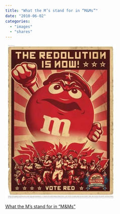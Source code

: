 ```yaml
---
title: "What the M’s stand for in “M&Ms”"
date: "2010-06-02"
categories: 
  - "images"
  - "shares"
---
```


![](images/tumblr_l2py3uLz911qz4vrlo1_400.jpg)

[What the M’s stand for in “M&Ms”](http://www.todayifoundout.com/index.php/2010/05/what-the-ms-stand-for-in-mms/)
